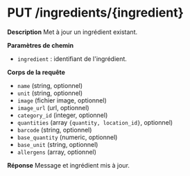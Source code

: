 # PUT /ingredients/{ingredient}

**Description**
Met à jour un ingrédient existant.

**Paramètres de chemin**
- `ingredient` : identifiant de l'ingrédient.

**Corps de la requête**
- `name` (string, optionnel)
- `unit` (string, optionnel)
- `image` (fichier image, optionnel)
- `image_url` (url, optionnel)
- `category_id` (integer, optionnel)
- `quantities` (array `{quantity, location_id}`, optionnel)
- `barcode` (string, optionnel)
- `base_quantity` (numeric, optionnel)
- `base_unit` (string, optionnel)
- `allergens` (array, optionnel)

**Réponse**
Message et ingrédient mis à jour.
